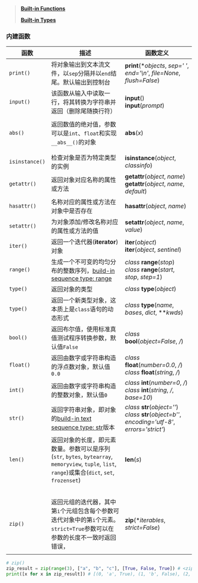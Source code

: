 > **[Built-in Functions](https://docs.python.org/3/library/functions.html)**
>
> **[Built-in Types](https://docs.python.org/3/library/stdtypes.html)**

### 内建函数

| 函数           | 描述                                                         | 函数定义                                                     |
| -------------- | ------------------------------------------------------------ | ------------------------------------------------------------ |
| `print()` | 将对象输出到文本流文件，以`sep`分隔并以`end`结尾。默认输出到控制台 | **print**(**objects*, *sep=' '*, *end='\n'*, *file=None*, *flush=False*) |
| `input()` | 该函数从输入中读取一行，将其转换为字符串并返回（删除尾随换行符） | **input**()<br/>**input**(*prompt*) |
| | | |
| `abs()` | 返回数值的绝对值，参数可以是`int`、`float`和实现`__abs__()`的对象 | **abs**(*x*) |
| |  | |
| | | |
| `isinstance()` | 检查对象是否为特定类型的实例                                 | **isinstance**(*object*, *classinfo*)     |
| `getattr()`    | 返回对象对应名称的属性或方法                                 | **getattr**(*object*, *name*)<br/>**getattr**(*object*, *name*, *default*) |
| `hasattr()`    | 名称对应的属性或方法在对象中是否存在                         | **hasattr**(*object*, *name*)                                |
| `setattr()`    | 为对象添加/修改名称对应的属性或方法的值                      | **setattr**(*object*, *name*, *value*)                       |
| `iter()`       | 返回一个迭代器(**iterator**)对象                             | **iter**(*object*)<br/>**iter**(*object*, *sentinel*)        |
| `range()`      | 生成一个不可变的均匀分布的整数序列，[build-in sequence type: range](https://docs.python.org/3/library/stdtypes.html#typesseq-range) | *class* **range**(*stop*)<br/>*class* **range**(*start*, *stop*, *step=1*) |
| `type()`       | 返回对象的类型                                               | *class* **type**(*object*)                                   |
| `type()`       | 返回一个新类型对象，这本质上是`class`语句的动态形式          | *class* **type**(*name*, *bases*, *dict*, ***kwds*)          |
| `bool()`       | 返回布尔值，使用标准真值测试程序转换参数，默认值`False`      | *class* **bool**(*object=False*, */*)                        |
| `float()`      | 返回由数字或字符串构造的浮点数对象，默认值`0.0`              | *class* **float**(*number=0.0*, */*)<br/>*class* **float**(*string*, */*) |
| `int()`        | 返回由数字或字符串构造的整数对象，默认值`0`                  | *class* **int**(*number=0*, */*)<br/>*class* **int**(*string*, */*, *base=10*) |
| `str()`        | 返回字符串对象，即对象的[build-in text sequence type: str](https://docs.python.org/3/library/stdtypes.html#str)版本 | *class* **str**(*object=''*)<br/>*class* **str**(*object=b''*, *encoding='utf-8'*, *errors='strict'*) |
| `len()`        | 返回对象的长度，即元素数量。参数可以是序列(`str`, `bytes`, `bytearray`, `memoryview`, `tuple`, `list`, `range`)或集合(`dict`, `set`, `frozenset`) | **len**(*s*)                                                 |
|                |                                                              |                                                              |
|                |                                                              |                                                              |
|                |                                                              |                                                              |
|                |                                                              |                                                              |
|                |                                                              |                                                              |
| `zip()` | 返回元组的迭代器，其中第`i`个元组包含每个参数可迭代对象中的第`i`个元素。`strict=True`参数可以在参数的长度不一致时返回错误， | **zip**(**iterables*, *strict=False*) |
|  |  |  |



```python
# zip()
zip_result = zip(range(3), ["a", "b", "c"], [True, False, True]) # <zip object at 0x7f98001e9d80>
print([x for x in zip_result]) # [(0, 'a', True), (1, 'b', False), (2, 'c', True)]
```

